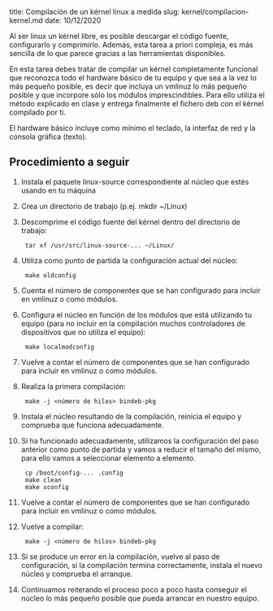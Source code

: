 title: Compilación de un kérnel linux a medida
slug: kernel/compilacion-kernel.md
date: 10/12/2020

Al ser linux un kérnel libre, es posible descargar el código fuente,
configurarlo y comprimirlo. Además, esta tarea a priori compleja, es
más sencilla de lo que parece gracias a las herramientas disponibles.

En esta tarea debes tratar de compilar un kérnel completamente
funcional que reconozca todo el hardware básico de tu equipo y que sea
a la vez lo más pequeño posible, es decir que incluya un vmlinuz lo
más pequeño posible y que incorpore sólo los módulos
imprescindibles. Para ello utiliza el método explicado en clase y
entrega finalmente el fichero deb con el kérnel compilado por ti.

El hardware básico incluye como mínimo el teclado, la interfaz de red
y la consola gráfica (texto).

## Procedimiento a seguir

1. Instala el paquete linux-source correspondiente al núcleo que estés
   usando en tu máquina
1. Crea un directorio de trabajo (p.ej. mkdir ~/Linux)
1. Descomprime el código fuente del kérnel dentro del directorio de
   trabajo:
   
        tar xf /usr/src/linux-source-... ~/Linux/

1. Utiliza como punto de partida la configuración actual del núcleo:

        make oldconfig

1. Cuenta el número de componentes que se han configurado para incluir
   en vmlinuz o como módulos.

1. Configura el núcleo en función de los módulos que está utilizando
   tu equipo (para no incluir en la compilación muchos controladores
   de dispositivos que no utiliza el equipo):
   
        make localmodconfig

1. Vuelve a contar el número de componentes que se han configurado
   para incluir en vmlinuz o como módulos.

1. Realiza la primera compilación:

        make -j <número de hilos> bindeb-pkg

1. Instala el núcleo resultando de la compilación, reinicia el equipo
   y comprueba que funciona adecuadamente.
   
1. Si ha funcionado adecuadamente, utilizamos la configuración del
   paso anterior como punto de partida y vamos a reducir el tamaño del
   mismo, para ello vamos a seleccionar elemento a elemento.
   
        cp /boot/config-... .config
		make clean
		make xconfig

1. Vuelve a contar el número de componentes que se han configurado
   para incluir en vmlinuz o como módulos.

1. Vuelve a compilar:

		make -j <número de hilos> bindeb-pkg

1. Si se produce un error en la compilación, vuelve al paso de
   configuración, si la compilación termina correctamente, instala el
   nuevo núcleo y comprueba el arranque.
   
1. Continuamos reiterando el proceso poco a poco hasta conseguir el
   núcleo lo más pequeño posible que pueda arrancar en nuestro
   equipo.
   
